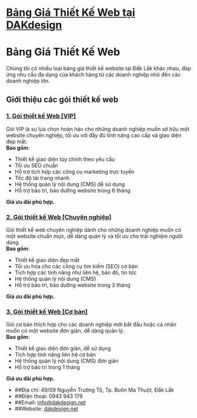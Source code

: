 # [Bảng Giá Thiết Kế Web tại DAKdesign](https://www.dakdesign.net/vi/bang-gia/bang-gia-thiet-ke-web/)

# Bảng Giá Thiết Kế Web

Chúng tôi có nhiều loại bảng giá thiết kế website tại Đắk Lắk khác nhau, đáp ứng nhu cầu đa dạng của khách hàng từ các doanh nghiệp nhỏ đến các doanh nghiệp lớn.

## Giới thiệu các gói thiết kế web

### [1. Gói thiết kế Web [VIP]](https://www.dakdesign.net/bang-gia-goi-thiet-ke-web-vip/)
Gói VIP là sự lựa chọn hoàn hảo cho những doanh nghiệp muốn sở hữu một website chuyên nghiệp, tối ưu với đầy đủ tính năng cao cấp và giao diện đẹp mắt.  
**Bao gồm**:  
- Thiết kế giao diện tùy chỉnh theo yêu cầu  
- Tối ưu SEO chuẩn  
- Hỗ trợ tích hợp các công cụ marketing trực tuyến  
- Tốc độ tải trang nhanh  
- Hệ thống quản lý nội dung (CMS) dễ sử dụng  
- Hỗ trợ bảo trì, bảo dưỡng website trong 6 tháng

**Giá ưu đãi phù hợp.**

### [2. Gói thiết kế Web [Chuyên nghiệp]](https://www.dakdesign.net/bang-gia-goi-thiet-ke-web-chuyen-nghiep/)
Gói thiết kế web chuyên nghiệp dành cho những doanh nghiệp muốn có một website chuẩn mực, dễ dàng quản lý và tối ưu cho trải nghiệm người dùng.  
**Bao gồm**:  
- Thiết kế giao diện đẹp mắt  
- Tối ưu hóa cho các công cụ tìm kiếm (SEO) cơ bản  
- Tích hợp các tính năng như liên hệ, bản đồ, tin tức  
- Hệ thống quản lý nội dung (CMS)  
- Hỗ trợ bảo trì, bảo dưỡng website trong 3 tháng

**Giá ưu đãi phù hợp.**

### [3. Gói thiết kế Web [Cơ bản]](https://www.dakdesign.net/bang-gia-goi-thiet-ke-web-co-ban/)
Gói cơ bản thích hợp cho các doanh nghiệp mới bắt đầu hoặc cá nhân muốn có một website đơn giản, dễ dàng quản lý.  
**Bao gồm**:  
- Thiết kế giao diện đơn giản, dễ sử dụng  
- Tích hợp tính năng liên hệ cơ bản  
- Hệ thống quản lý nội dung (CMS) đơn giản  
- Hỗ trợ bảo trì trong 1 tháng

**Giá ưu đãi phù hợp.**

- ##Địa chỉ: 49/09 Nguyễn Trường Tộ, Tp. Buôn Ma Thuột, Đắk Lắk
- ##Điện thoại: 0943 943 179
- ##Email: [info@dakdesign.net](mailto:info@dakdesign.net)
- ##Website: [dakdesign.net](http://dakdesign.net)
